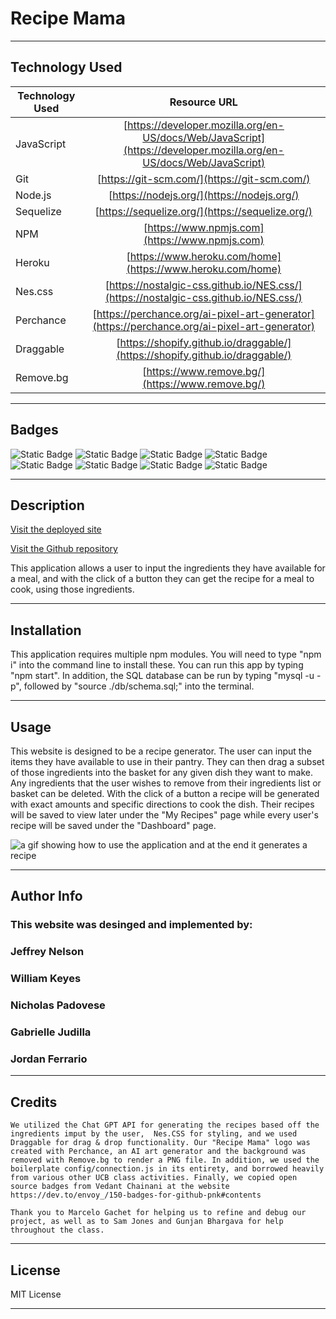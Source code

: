 # Recipe Mama

---

## Technology Used

| Technology Used |                                                    Resource URL                                                    |
| --------------- | :----------------------------------------------------------------------------------------------------------------: |
| JavaScript      | [https://developer.mozilla.org/en-US/docs/Web/JavaScript](https://developer.mozilla.org/en-US/docs/Web/JavaScript) |
| Git             |                                    [https://git-scm.com/](https://git-scm.com/)                                    |
| Node.js         |                                     [https://nodejs.org/](https://nodejs.org/)                                     |
| Sequelize       |                                  [https://sequelize.org/](https://sequelize.org/)                                  |
| NPM             |                                   [https://www.npmjs.com](https://www.npmjs.com)                                   |
| Heroku          |                             [https://www.heroku.com/home](https://www.heroku.com/home)                             |
| Nes.css         |                [https://nostalgic-css.github.io/NES.css/](https://nostalgic-css.github.io/NES.css/)                |
| Perchance       |            [https://perchance.org/ai-pixel-art-generator](https://perchance.org/ai-pixel-art-generator)            |
| Draggable       |                    [https://shopify.github.io/draggable/](https://shopify.github.io/draggable/)                    |
| Remove.bg       |                                  [https://www.remove.bg/](https://www.remove.bg/)                                  |

---

## Badges

![Static Badge](https://img.shields.io/badge/JavaScript-323330?style=for-the-badge&logo=javascript&logoColor=F7DF1E)
![Static Badge](https://img.shields.io/badge/Node.js-43853D?style=for-the-badge&logo=node.js&logoColor=white)
![Static Badge](https://img.shields.io/badge/License-MIT_License-blue)
![Static Badge](https://img.shields.io/badge/Express.js-404D59?style=for-the-badge)
![Static Badge](https://img.shields.io/badge/Heroku-430098?style=for-the-badge&logo=heroku&logoColor=white)
![Static Badge](https://img.shields.io/badge/sequelize-323330?style=for-the-badge&logo=sequelize&logoColor=blue)
![Static Badge](https://img.shields.io/badge/hb_HANDLEBARS-blue)
![Static Badge](https://img.shields.io/badge/GitHub-100000?style=for-the-badge&logo=github&logoColor=white)

---

## Description

[Visit the deployed site](https://recipe-mama-0252d29f9673.herokuapp.com/)

[Visit the Github repository](https://github.com/JordanFerrario/recipe_mama)

This application allows a user to input the ingredients they have available for a meal, and with the click of a button they can get the recipe for a meal to cook, using those ingredients.

---

## Installation

This application requires multiple npm modules. You will need to type "npm i" into the command line to install these. You can run this app by typing "npm start". In addition, the SQL database can be run by typing "mysql -u <username> -p", followed by "source ./db/schema.sql;" into the terminal.

---

## Usage

This website is designed to be a recipe generator. The user can input the items they have available to use in their pantry. They can then drag a subset of those ingredients into the basket for any given dish they want to make. Any ingredients that the user wishes to remove from their ingredients list or basket can be deleted. With the click of a button a recipe will be generated with exact amounts and specific directions to cook the dish. Their recipes will be saved to view later under the "My Recipes" page while every user's recipe will be saved under the "Dashboard" page.

![ a gif showing how to use the application and at the end it generates a recipe](./public/images/recipe-mama-gif.gif)

---

## Author Info

### This website was desinged and implemented by:

### Jeffrey Nelson

### William Keyes

### Nicholas Padovese

### Gabrielle Judilla

### Jordan Ferrario

---

## Credits

    We utilized the Chat GPT API for generating the recipes based off the ingredients imput by the user,  Nes.CSS for styling, and we used Draggable for drag & drop functionality. Our "Recipe Mama" logo was created with Perchance, an AI art generator and the background was removed with Remove.bg to render a PNG file. In addition, we used the boilerplate config/connection.js in its entirety, and borrowed heavily from various other UCB class activities. Finally, we copied open source badges from Vedant Chainani at the website https://dev.to/envoy_/150-badges-for-github-pnk#contents

    Thank you to Marcelo Gachet for helping us to refine and debug our project, as well as to Sam Jones and Gunjan Bhargava for help throughout the class.

---

## License

MIT License

---
